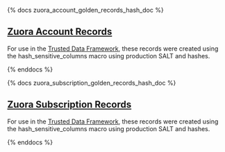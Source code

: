 {% docs zuora_account_golden_records_hash_doc %}
 ## [Zuora Account Records](https://gitlab.com/gitlab-data/analytics/-/issues/5957)
For use in the [Trusted Data Framework](https://about.gitlab.com/handbook/business-ops/data-team/direction/trusted-data), these records were created using the hash_sensitive_columns macro using production SALT and hashes. 

{% enddocs %}

{% docs zuora_subscription_golden_records_hash_doc %}
 ## [Zuora Subscription Records](https://gitlab.com/gitlab-data/analytics/-/issues/5957)
For use in the [Trusted Data Framework](https://about.gitlab.com/handbook/business-ops/data-team/direction/trusted-data), these records were created using the hash_sensitive_columns macro using production SALT and hashes. 

{% enddocs %}